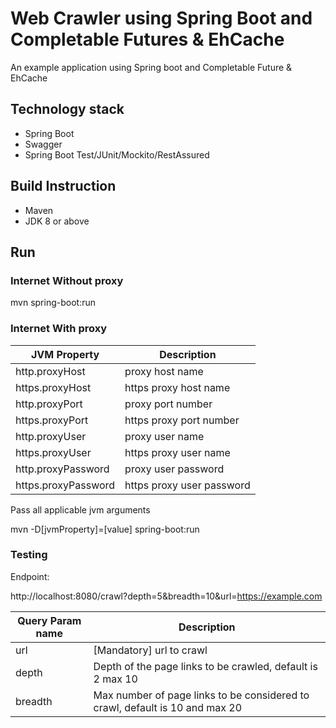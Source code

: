 # Web Crawler using Spring Boot and Completable Futures & EhCache

An example application using Spring boot and Completable Future & EhCache

## Technology stack
-   Spring Boot
-   Swagger
-   Spring Boot Test/JUnit/Mockito/RestAssured

## Build Instruction
- Maven
- JDK 8 or above

## Run

### Internet Without proxy
mvn spring-boot:run

### Internet With proxy

|   JVM Property     |Description           
|----------------|------------------------
|http.proxyHost  | proxy host name        
|https.proxyHost | https proxy host name  
|http.proxyPort  | proxy port number      
|https.proxyPort | https proxy port number
|http.proxyUser  | proxy user name        
|https.proxyUser | https proxy user name  
|http.proxyPassword  | proxy user password
|https.proxyPassword | https proxy user password


Pass all applicable jvm arguments
 
mvn -D[jvmProperty]=[value] spring-boot:run


### Testing

Endpoint:

http://localhost:8080/crawl?depth=5&breadth=10&url=https://example.com

|  Query Param name       |Description           |
|----------------|------------------------|
|url             | [Mandatory] url to crawl        |
|depth | Depth of the page links to be crawled, default is 2 max 10  |
|breadth  | Max number of page links to be considered to crawl, default is 10 and max 20      |

